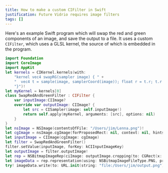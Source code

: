 ```yaml
---
title: How to make a custom CIFilter in Swift
justification: Future Vidrio requires image filters
tags: []
---
```


Here's an example Swift program which will swap the red and green components of an image, and save the output to a file. It uses a custom `CIFilter`, which uses a GLSL kernel, the source of which is embedded in the program.

```swift
import Foundation
import CoreImage
import AppKit
let kernels = CIKernel.kernels(with:
    "kernel vec4 swapRG(sampler image) { " +
    "  vec4 t = sample(image, samplerCoord(image)); float r = t.r; t.r = t.g; t.g = r; return t;" +
    "}")!
let myKernel = kernels[0]
class SwapRedAndGreenFilter : CIFilter {
    var inputImage:CIImage?
    override var outputImage: CIImage? {
        let src = CISampler(image: self.inputImage!)
        return self.apply(myKernel, arguments: [src], options: nil)
    }
}
let nsImage = NSImage(contentsOfFile: "/Users/jim/Lenna.png")!
let cgImage = nsImage.cgImage(forProposedRect: nil, context: nil, hints: [:])!
let inputImage = CIImage(cgImage: cgImage)
let filter = SwapRedAndGreenFilter()
filter.setValue(inputImage, forKey: kCIInputImageKey)
let outputImage = filter.outputImage!
let rep = NSBitmapImageRep(ciImage: outputImage.cropping(to: CGRect(x: 0, y: 0, width: cgImage.width, height: cgImage.height)))
let imageData = rep.representation(using: NSBitmapImageFileType.PNG, properties: [:])!
try! imageData.write(to: URL.init(string: "file:/Users/jim/output.png")!, options: NSData.WritingOptions.atomic)
```
